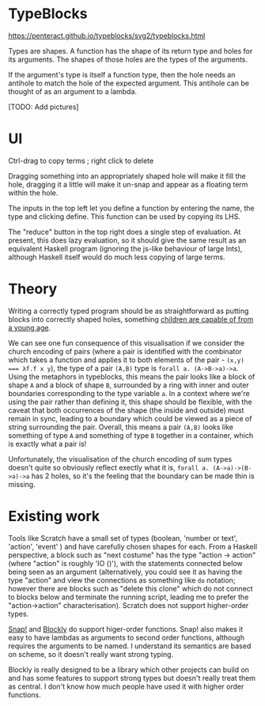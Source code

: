 # TypeBlocks
https://penteract.github.io/typeblocks/svg2/typeblocks.html

Types are shapes.
A function has the shape of its return type and holes for its arguments.
The shapes of those holes are the types of the arguments.

If the argument's type is itself a function type, then the hole needs an
antihole to match the hole of the expected argument. This antihole can be
thought of as an argument to a lambda.

[TODO: Add pictures]


# UI

Ctrl-drag to copy terms ; right click to delete

Dragging something into an appropriately shaped hole will make it fill the hole,
dragging it a little will make it un-snap and appear as a floating term within
the hole.

The inputs in the top left let you define a function by entering the name,
the type and clicking define. This function can be used by copying its LHS.

The "reduce" button in the top right does a single step of evaluation.
At present, this does lazy evaluation, so it should give the same result as an
equivalent Haskell program (ignoring the js-like behaviour of large Ints),
although Haskell itself would do much less copying of large terms.

# Theory
Writing a correctly typed program should be as straightforward as putting
blocks into correctly shaped holes, something
[children are capable of from a young age](https://duckduckgo.com/?q=child+putting+blocks+into+holes+shapes&iax=images&ia=images).


We can see one fun consequence of this visualisation if we consider the church
encoding of pairs (where a pair is identified with the combinator which takes a
function and applies it to both elements of the pair - `(x,y) === λf.f x y`),
the type of a pair `(A,B)` type is `forall a. (A->B->a)->a`. Using the
metaphors in typeblocks, this means the pair looks like a block of shape `A`
and a block of shape `B`, surrounded by a ring with inner and outer boundaries
corresponding to the type variable `a`. In a context where we're using the pair
rather than defining it, this shape should be flexible, with the caveat that
both occurrences of the shape (the inside and outside) must remain in sync,
leading to a boundary which could be viewed as a piece of string surrounding
the pair. Overall, this means a pair `(A,B)` looks like something of type `A`
and something of type `B` together in a container, which is exactly what a pair
is!

Unfortunately, the visualisation of the church encoding of sum types doesn't
quite so obviously reflect exectly what it is, `forall a. (A->a)->(B->a)->a`
has 2 holes, so it's the feeling that the boundary can be made thin is missing.


# Existing work
Tools like Scratch have a small set of types (boolean, 'number or text',
'action', 'event' ) and have carefully chosen shapes for each. From a Haskell
perspective, a block such as "next costume" has the type "action -> action"
(where "action" is roughly 'IO ()'), with the statements connected below being
seen as an argument (alternatively, you could see it as having the type
"action" and view the connections as something like `do` notation; however
there are blocks such as "delete this clone" which do not connect to blocks
below and terminate the running script, leading me to prefer the
"action->action" characterisation). Scratch does not support higher-order
types.

[Snap!](https://snap.berkeley.edu/) and
[Blockly](https://sites.google.com/view/2023blocklysummit/home) do support
higer-order functions.
Snap! also makes it easy to have lambdas as arguments to second order
functions, although requires the arguments to be named. I understand its
semantics are based on scheme, so it doesn't really want strong typing.

Blockly is really designed to be a library which other projects can build on
and has some features to support strong types but doesn't really treat them as
central. I don't know how much people have used it with higher order
functions.


